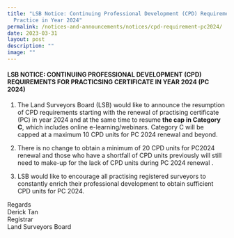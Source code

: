 ```yaml
---
title: "LSB Notice: Continuing Professional Development (CPD) Requirements for
  Practice in Year 2024"
permalink: /notices-and-announcements/notices/cpd-requirement-pc2024/
date: 2023-03-31
layout: post
description: ""
image: ""
---
```

#### **LSB NOTICE: CONTINUING PROFESSIONAL DEVELOPMENT (CPD) REQUIREMENTS FOR PRACTICSING CERTIFICATE IN YEAR 2024 (PC 2024)**

1. The Land Surveyors Board (LSB) would like to announce the resumption of CPD requirements starting with the renewal of practising certificate (PC) in year 2024 and at the same time to resume **the cap in Category C**, which includes online e-learning/webinars. Category C will be capped at a maximum 10 CPD units for PC 2024 renewal and beyond.<br>


2. There is no change to obtain a minimum of 20 CPD units for PC2024 renewal and those who have a shortfall of CPD units previously will still need to make-up for the lack of CPD units during PC 2024 renewal .<br>

3.  LSB would like to encourage all practising registered surveyors to constantly enrich their professional development to obtain sufficient CPD units for PC 2024.<br>

Regards <br>
Derick Tan <br>
Registrar<br>
Land Surveyors Board